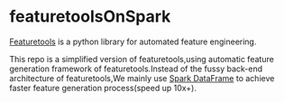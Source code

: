 # featuretoolsOnSpark
[Featuretools](https://github.com/Featuretools/featuretools) is a python library for automated feature engineering.

This repo is a simplified version of featuretools,using  automatic feature generation framework of featuretools.Instead of the fussy back-end architecture of featuretools,We mainly use [Spark DataFrame](http://spark.apache.org/docs/latest/api/python/index.html#) to achieve faster feature generation process(speed up 10x+).
